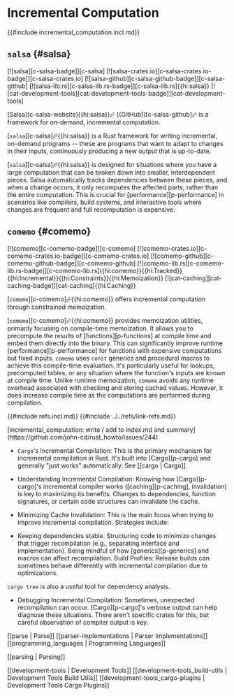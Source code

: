 # Incremental Computation

{{#include incremental_computation.incl.md}}

## `salsa` {#salsa}

[![salsa][c-salsa-badge]][c-salsa] [![salsa-crates.io][c-salsa-crates.io-badge]][c-salsa-crates.io] [![salsa-github][c-salsa-github-badge]][c-salsa-github] [![salsa-lib.rs][c-salsa-lib.rs-badge]][c-salsa-lib.rs]{{hi:salsa}} [![cat-development-tools][cat-development-tools-badge]][cat-development-tools]

[Salsa][c-salsa-website]{{hi:salsa}}⮳ [(GitHub)][c-salsa-github]⮳ is a framework for on-demand, incremental computation.

[`salsa`][c-salsa]⮳{{hi:salsa}} is a Rust framework for writing incremental, on-demand programs -- these are programs that want to adapt to changes in their inputs, continuously producing a new output that is up-to-date.

[`salsa`][c-salsa]⮳{{hi:salsa}} is designed for situations where you have a large computation that can be broken down into smaller, interdependent pieces. Salsa automatically tracks dependencies between these pieces, and when a change occurs, it only recomputes the affected parts, rather than the entire computation. This is crucial for [performance][p-performance] in scenarios like compilers, build systems, and interactive tools where changes are frequent and full recomputation is expensive.

## `comemo` {#comemo}

[![comemo][c-comemo-badge]][c-comemo] [![comemo-crates.io][c-comemo-crates.io-badge]][c-comemo-crates.io] [![comemo-github][c-comemo-github-badge]][c-comemo-github] [![comemo-lib.rs][c-comemo-lib.rs-badge]][c-comemo-lib.rs]{{hi:comemo}}{{hi:Tracked}}{{hi:Incremental}}{{hi:Constraints}}{{hi:Memoization}} [![cat-caching][cat-caching-badge]][cat-caching]{{hi:Caching}}

[`comemo`][c-comemo]⮳{{hi:comemo}} offers incremental computation through constrained memoization.

[`comemo`][c-comemo]⮳{{hi:comemo}} provides memoization utilities, primarily focusing on compile-time memoization. It allows you to precompute the results of [functions][p-functions] at compile time and embed them directly into the binary. This can significantly improve runtime [performance][p-performance] for functions with expensive computations but fixed inputs. `comemo` uses `const` generics and procedural macros to achieve this compile-time evaluation. It's particularly useful for lookups, precomputed tables, or any situation where the function's inputs are known at compile time. Unlike runtime memoization, `comemo` avoids any runtime overhead associated with checking and storing cached values. However, it does increase compile time as the computations are performed during compilation.

{{#include refs.incl.md}}
{{#include ../../refs/link-refs.md}}

<div class="hidden">
[incremental_computation: write / add to index.md and summary](https://github.com/john-cd/rust_howto/issues/244)

- `Cargo`'s Incremental Compilation: This is the primary mechanism for incremental compilation in Rust. It's built into [Cargo][p-cargo] and generally "just works" automatically. See [[cargo | Cargo]].

- Understanding Incremental Compilation: Knowing how [Cargo][p-cargo]'s incremental compiler works ([caching][p-caching], invalidation) is key to maximizing its benefits. Changes to dependencies, function signatures, or certain code structures can invalidate the cache.

- Minimizing Cache Invalidation: This is the main focus when trying to improve incremental compilation. Strategies include:

- Keeping dependencies stable.
Structuring code to minimize changes that trigger recompilation (e.g., separating interface and implementation).
Being mindful of how [generics][p-generics] and macros can affect recompilation.
Build Profiles: Release builds can sometimes behave differently with incremental compilation due to optimizations.

`cargo tree` is also a useful tool for dependency analysis.

- Debugging Incremental Compilation: Sometimes, unexpected recompilation can occur. [Cargo][p-cargo]'s verbose output can help diagnose these situations. There aren't specific crates for this, but careful observation of compiler output is key.

[[parse | Parse]]
[[parser-implementations | Parser Implementations]]
[[programming_languages | Programming Languages]]

[[parsing | Parsing]]

[[development-tools | Development Tools]]
[[development-tools_build-utils | Development Tools Build Utils]]
[[development-tools_cargo-plugins | Development Tools Cargo Plugins]]

</div>
